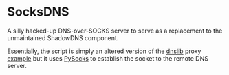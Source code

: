 # SocksDNS
A silly hacked-up DNS-over-SOCKS server to serve as a replacement to the unmaintained ShadowDNS component.

Essentially, the script is simply an altered version of the [dnslib](https://pypi.python.org/pypi/dnslib) proxy [example](https://bitbucket.org/paulc/dnslib/src/04713cc4a9dffa82350093126034977b1f980ae8/dnslib/proxy.py?at=default&fileviewer=file-view-default) but it uses [PySocks](https://pypi.python.org/pypi/PySocks) to establish the socket to the remote DNS server.
